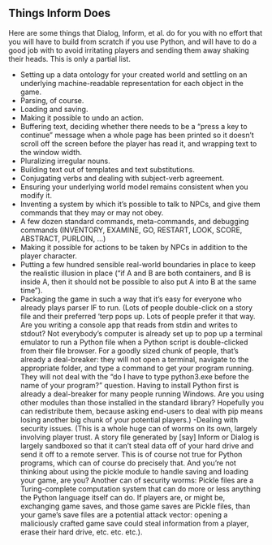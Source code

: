 ## Things Inform Does

Here are some things that Dialog, Inform, et al. do for you with no effort that you will have to build from scratch if you use Python, and will have to do a good job with to avoid irritating players and sending them away shaking their heads. This is only a partial list.

- Setting up a data ontology for your created world and settling on an underlying machine-readable representation for each object in the game.
- Parsing, of course.
- Loading and saving.
- Making it possible to undo an action.
- Buffering text, deciding whether there needs to be a “press a key to continue” message when a whole page has been printed so it doesn’t scroll off the screen before the player has read it, and wrapping text to the window width.
- Pluralizing irregular nouns.
- Building text out of templates and text substitutions.
- Conjugating verbs and dealing with subject-verb agreement.
- Ensuring your underlying world model remains consistent when you modify it.
- Inventing a system by which it’s possible to talk to NPCs, and give them commands that they may or may not obey.
- A few dozen standard commands, meta-commands, and debugging commands (INVENTORY, EXAMINE, GO, RESTART, LOOK, SCORE, ABSTRACT, PURLOIN, …)
- Making it possible for actions to be taken by NPCs in addition to the player character.
- Putting a few hundred sensible real-world boundaries in place to keep the realistic illusion in place (“if A and B are both containers, and B is inside A, then it should not be possible to also put A into B at the same time”).
- Packaging the game in such a way that it’s easy for everyone who already plays parser IF to run. (Lots of people double-click on a story file and their preferred ‘terp pops up. Lots of people prefer it that way. Are you writing a console app that reads from stdin and writes to stdout? Not everybody’s computer is already set up to pop up a terminal emulator to run a Python file when a Python script is double-clicked from their file browser. For a goodly sized chunk of people, that’s already a deal-breaker: they will not open a terminal, navigate to the appropriate folder, and type a command to get your program running. They will not deal with the “do I have to type python3.exe before the name of your program?” question. Having to install Python first is already a deal-breaker for many people running Windows. Are you using other modules than those installed in the standard library? Hopefully you can redistribute them, because asking end-users to deal with pip means losing another big chunk of your potential players.)
-Dealing with security issues. (This is a whole huge can of worms on its own, largely involving player trust. A story file generated by [say] Inform or Dialog is largely sandboxed so that it can’t steal data off of your hard drive and send it off to a remote server. This is of course not true for Python programs, which can of course do precisely that. And you’re not thinking about using the pickle module to handle saving and loading your game, are you? Another can of security worms: Pickle files are a Turing-complete computation system that can do more or less anything the Python language itself can do. If players are, or might be, exchanging game saves, and those game saves are Pickle files, than your game’s save files are a potential attack vector: opening a maliciously crafted game save could steal information from a player, erase their hard drive, etc. etc. etc.).

